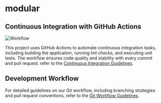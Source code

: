 # modular



## Continuous Integration with GitHub Actions

![Workflow](https://raw.githubusercontent.com/alirezanqp/modular-ddd-notes-app/refs/heads/3-add-github-actions-for-build-test-code-quality/docs/ci.jpg?token=GHSAT0AAAAAAC2MUEQMOFDXZSA4BDNGOSQQZ2RWAQA)

This project uses GitHub Actions to automate continuous integration tasks, including building the application, running lint checks, and executing unit tests. The workflow ensures code quality and stability with every commit and pull request. refer to the [Continuous Integration Guidelines](./docs/continuous-integration.md).


## Development Workflow  

For detailed guidelines on our Git workflow, including branching strategies and pull request conventions, refer to the [Git Workflow Guidelines](./docs/development-process-and-branching-strategy.md).


